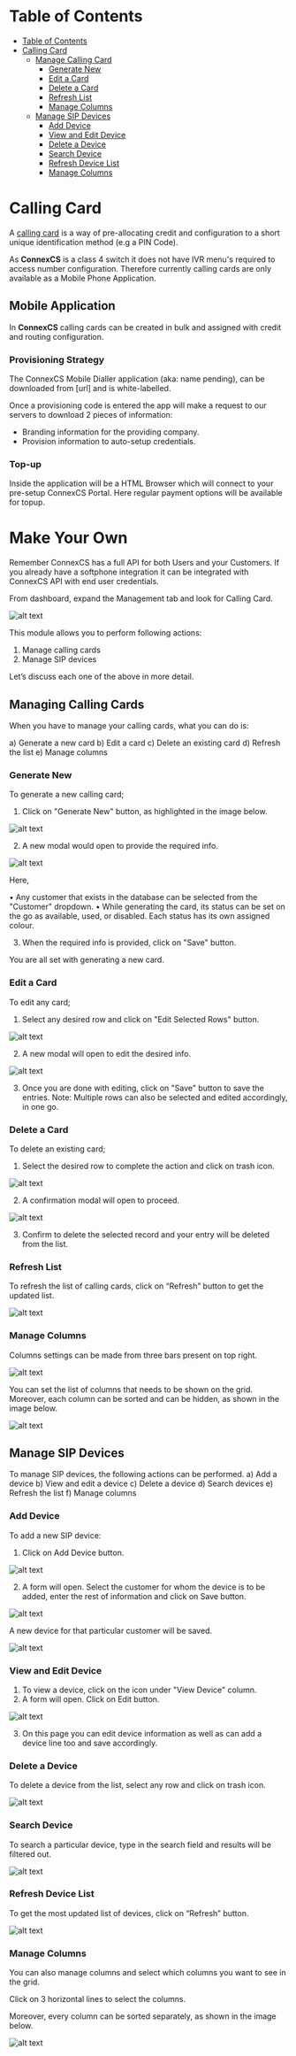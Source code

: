 # Table of Contents
* [Table of Contents](#table-of-contents)
* [Calling Card](#calling-card)
  * [Manage Calling Card](#manage-calling-card)
     * [Generate New](#generate-new)
     * [Edit a Card](#edit-a-card)
     * [Delete a Card](#delete-a-card)
     * [Refresh List](#refresh-list)
     * [Manage Columns](#manage-columns)
  * [Manage SIP Devices](#manage-sip-devices)
     * [Add Device](#add-device)
     * [View and Edit Device](#view-and-edit-device)
     * [Delete a Device](#delete-a-device)
     * [Search Device](#search-device)
     * [Refresh Device List](#refresh-device-list)
     * [Manage Columns](#manage-columns-1)


# Calling Card

A [calling card](https://en.wikipedia.org/wiki/Telephone_card) is a way of pre-allocating credit and configuration to a short unique identification method (e.g a PIN Code).

As **ConnexCS** is a class 4 switch it does not have IVR menu's required to access number configuration. Therefore currently calling cards are only available as a Mobile Phone Application.

## Mobile Application
In **ConnexCS** calling cards can be created in bulk and assigned with credit and routing configuration.

### Provisioning Strategy
The ConnexCS Mobile Dialler application (aka: name pending), can be downloaded from [url] and is white-labelled.

Once a provisioning code is entered the app will make a request to our servers to download 2 pieces of information:
- Branding information for the providing company.
- Provision information to auto-setup credentials.

### Top-up
Inside the application will be a HTML Browser which will connect to your pre-setup ConnexCS Portal. Here regular payment options will be available for topup.

# Make Your Own
Remember ConnexCS has a full API for both Users and your Customers. If you already have a softphone integration it can be integrated with ConnexCS API with end user credentials.

From dashboard, expand the Management tab and look for Calling Card. 
 
![alt text][cc-1]
 
This module allows you to perform following actions:
1)	Manage calling cards
2)	Manage SIP devices

Let’s discuss each one of the above in more detail.

## Managing Calling Cards

When you have to manage your calling cards, what you can do is:

a)	Generate a new card
b)	Edit a card
c)	Delete an existing card
d)	Refresh the list
e)	Manage columns

### Generate New

To generate a new calling card;
1.	Click on "Generate New" button, as highlighted in the image below.

![alt text][cc-2]

2.	A new modal would open to provide the required info.

![alt text][cc-3]
 
Here,

•	Any customer that exists in the database can be selected from the "Customer" dropdown.
•	While generating the card, its status can be set on the go as available, used, or disabled. Each status has its own assigned colour.

3.	When the required info is provided, click on "Save" button.

You are all set with generating a new card.

### Edit a Card

To edit any card; 
1.	Select any desired row and click on "Edit Selected Rows" button.
 
![alt text][cc-5]

2.	A new modal will open to edit the desired info.

![alt text][cc-6]
 
3.	Once you are done with editing, click on "Save" button to save the entries.
Note: Multiple rows can also be selected and edited accordingly, in one go.

### Delete a Card

To delete an existing card;

1.	Select the desired row to complete the action and click on trash icon.

![alt text][cc-4]

2.	A confirmation modal will open to proceed.

![alt text][cc-7]

3.	Confirm to delete the selected record and your entry will be deleted from the list.

### Refresh List

To refresh the list of calling cards, click on “Refresh” button to get the updated list.

![alt text][cc-8]
 
### Manage Columns

Columns settings can be made from three bars present on top right.

![alt text][cc-9]
 
You can set the list of columns that needs to be shown on the grid.
Moreover, each column can be sorted and can be hidden, as shown in the image below.

![alt text][cc-10]
 
## Manage SIP Devices

To manage SIP devices, the following actions can be performed.
a)	Add a device
b)	View and edit a device
c)	Delete a device
d)	Search devices
e)	Refresh the list
f)	Manage columns

### Add Device

To add a new SIP device:
1)	Click on Add Device button.

![alt text][cc-9]

2)	A form will open. Select the customer for whom the device is to be added, enter the rest of information and click on Save button.

![alt text][cc-10]

A new device for that particular customer will be saved.

![alt text][cc-12]

### View and Edit Device

1)	To view a device, click on the icon under "View Device" column.
2)	A form will open. Click on Edit button.
 
![alt text][cc-13] 
 
3)	On this page you can edit device information as well as can add a device line too and save accordingly.

### Delete a Device

To delete a device from the list, select any row and click on trash icon.

![alt text][cc-14]
 

### Search Device

To search a particular device, type in the search field and results will be filtered out.

![alt text][cc-15]
 
### Refresh Device List

To get the most updated list of devices, click on “Refresh” button.
 
![alt text][cc-16]
 
### Manage Columns

You can also manage columns and select which columns you want to see in the grid.

Click on 3 horizontal lines to select the columns.

Moreover, every column can be sorted separately, as shown in the image below.
 
![alt text][cc-17]   

[cc-1]: https://raw.githubusercontent.com/digipigeon/connexcs-user-docs/master/img/193.png "CC-1"
[cc-2]: https://raw.githubusercontent.com/digipigeon/connexcs-user-docs/master/img/194.png "CC-2"
[cc-3]: https://raw.githubusercontent.com/digipigeon/connexcs-user-docs/master/img/195.png "CC-3"
[cc-4]: https://raw.githubusercontent.com/digipigeon/connexcs-user-docs/master/img/196.png "CC-4"
[cc-5]: https://raw.githubusercontent.com/digipigeon/connexcs-user-docs/master/img/197.png "CC-5"
[cc-6]: https://raw.githubusercontent.com/digipigeon/connexcs-user-docs/master/img/198.png "CC-6"
[cc-7]: https://raw.githubusercontent.com/digipigeon/connexcs-user-docs/master/img/199.png "CC-7"
[cc-8]: https://raw.githubusercontent.com/digipigeon/connexcs-user-docs/master/img/200.png "CC-8"
[cc-9]: https://raw.githubusercontent.com/digipigeon/connexcs-user-docs/master/img/201.png "CC-9"
[cc-10]: https://raw.githubusercontent.com/digipigeon/connexcs-user-docs/master/img/202.png "CC-10"
[cc-12]: https://raw.githubusercontent.com/digipigeon/connexcs-user-docs/master/img/203.png "CC-12"
[cc-13]: https://raw.githubusercontent.com/digipigeon/connexcs-user-docs/master/img/204.png "CC-13"
[cc-14]: https://raw.githubusercontent.com/digipigeon/connexcs-user-docs/master/img/205.png "CC-14"
[cc-15]: https://raw.githubusercontent.com/digipigeon/connexcs-user-docs/master/img/206.png "CC-15"
[cc-16]: https://raw.githubusercontent.com/digipigeon/connexcs-user-docs/master/img/207.png "CC-16"
[cc-17]: https://raw.githubusercontent.com/digipigeon/connexcs-user-docs/master/img/208.png "CC-17"
[cc-18]: https://raw.githubusercontent.com/digipigeon/connexcs-user-docs/master/img/209.png "CC-18"
[cc-19]: https://raw.githubusercontent.com/digipigeon/connexcs-user-docs/master/img/210.png "CC-19"




